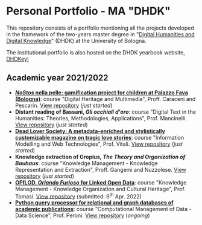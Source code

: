 # Personal Portfolio - MA "DHDK"

This repository consists of a portfolio mentioning all the projects developed in the framework of the two-years master degree in "[Digital Humanities and Digital Knowledge](https://corsi.unibo.it/2cycle/DigitalHumanitiesKnowledge)" (DHDK) at the University of Bologna.

<!--![1-scaled](https://user-images.githubusercontent.com/48963689/164887621-563fc655-9955-4e47-9f57-f6bfb47e0c24.jpeg)-->

The institutional portfolio is also hosted on the DHDK yearbook website, [DHDKey!](https://projects.dharc.unibo.it/dhdkey/index)

## Academic year 2021/2022 

- **[<i>NoStos</i> nella pelle: gamification project for children at Palazzo Fava (Bologna)](https://semafe.github.io/FAVoloso/)**: course "Digital Heritage and Multimedia", Proff. Caraceni and Pescarin. [View repository](https://github.com/semafe/FAVoloso.git) (<i>just started</i>) <!-- -->
- **Distant reading of Bassani, <i>Gli occhiali d'oro</i>**: course "Digital Text in the Humanities: Theories, Methodologies, Applications", Prof. Mancinelli. [View repository](https://github.com/digiMof/gbggold.git) (<i>just started</i>)
- **[Dead Lover Society: A metadata-enriched and stylistically customizable magazine on tragic love stories](https://deadloversociety.github.io/imwt22/)**: course "Information Modelling and Web Technologies", Prof. Vitali. [View repository](https://github.com/deadloversociety/imwt22.git) (<i>just started</i>)
- **Knowledge extraction of Gropius, <i>The Theory and Organization of Bauhaus</i>**: course "Knowledge Management - Knowledge Representation and Extraction", Proff. Gangemi and Nuzzolese. [View repository](https://github.com/digiMof/gbggold.git) (<i>just started</i>)
- **[OFfLOD. _Orlando Furioso_ for Linked Open Data](https://off-lod.github.io/orlando-furioso/)**: course "Knowledge Management - Knowledge Organization and Cultural Heritage", Prof. Tomasi. [View repository](https://github.com/off-lod/orlando-furioso.git) (submitted: 6<sup>th</sup> Apr. 2022)
- **[Python query processor for relational and graph databases of academic publications](https://github.com/olgagolgan/v-AMOS/blob/22e21c5effa6af522f731d4b67f2359f95f1373b/vAMOS_notebook.ipynb)**: course "Computational Management of Data - Data Science", Prof. Peroni. [View repository](https://github.com/olgagolgan/v-AMOS.git) (<i>ongoing</i>)

